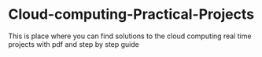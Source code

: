 # Cloud-computing-Practical-Projects
This is place where you can find solutions to the cloud computing real time projects with pdf and step by step guide
